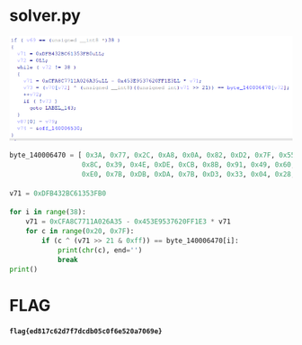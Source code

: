 

# solver.py

![alt text](./1.png)


```py
byte_140006470 = [ 0x3A, 0x77, 0x2C, 0xA8, 0x0A, 0x82, 0xD2, 0x7F, 0x55, 0x11, 0x40, 0xB6, 0x62, 0x64, 
                  0x8C, 0x39, 0x4E, 0xDE, 0xCB, 0x8B, 0x91, 0x49, 0x60, 0xA8, 0xF1, 0x2F, 0xBD, 0xE5, 
                  0xE0, 0x7B, 0xDB, 0xDA, 0x7B, 0xD3, 0x33, 0x04, 0x28, 0x9E, 0x0A ]

v71 = 0xDFB432BC61353FB0

for i in range(38):
    v71 = 0xCFA8C7711A026A35 - 0x453E9537620FF1E3 * v71
    for c in range(0x20, 0x7F):
        if (c ^ (v71 >> 21 & 0xff)) == byte_140006470[i]:
            print(chr(c), end='')
            break
print()
```


# FLAG

**`flag{ed817c62d7f7dcdb05c0f6e520a7069e}`**





